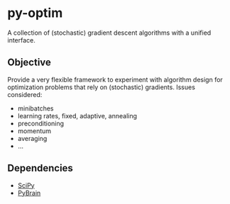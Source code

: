py-optim
========

A collection of (stochastic) gradient descent algorithms with a unified interface.

Objective
---------
Provide a very flexible framework to experiment with algorithm design for optimization problems that rely on (stochastic) gradients. 
Issues considered:

* minibatches
* learning rates, fixed, adaptive, annealing
* preconditioning
* momentum
* averaging
* ...


Dependencies
------------
* [SciPy](http://www.scipy.org)
* [PyBrain](htttp://www.pybrain.org)
